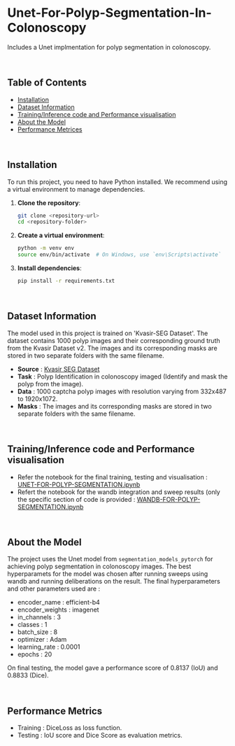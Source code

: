 # Unet-For-Polyp-Segmentation-In-Colonoscopy
Includes a Unet implmentation for polyp segmentation in colonoscopy.

<br>

## Table of Contents

- [Installation](#installation)
- [Dataset Information](#dataset-information)
- [Training/Inference code and Performance visualisation](#traininginference-code-and-performance-visualisation)
- [About the Model](#about-the-model)
- [Performance Metrices](#performance-metrics)

<br>

## Installation

To run this project, you need to have Python installed. We recommend using a virtual environment to manage dependencies.

1. **Clone the repository**:
    ```sh
    git clone <repository-url>
    cd <repository-folder>
    ```

2. **Create a virtual environment**:
    ```sh
    python -m venv env
    source env/bin/activate  # On Windows, use `env\Scripts\activate`
    ```

3. **Install dependencies**:
    ```sh
    pip install -r requirements.txt
    ```

<br>

## Dataset Information
The model used in this project is trained on 'Kvasir-SEG Dataset'. The dataset contains 1000 polyp images and their corresponding ground truth from the Kvasir Dataset v2. The images and its corresponding masks are stored in two separate folders with the same filename. 

- **Source** : [Kvasir SEG Dataset](https://datasets.simula.no/kvasir-seg/)
- **Task** : Polyp Identification in colonoscopy imaged (Identify and mask the polyp from the image).
- **Data** : 1000 captcha polyp images with resolution varying from 332x487 to 1920x1072.
- **Masks** : The images and its corresponding masks are stored in two separate folders with the same filename.

<br>

## Training/Inference code and Performance visualisation

- Refer the notebook for the final training, testing and visualisation : [UNET-FOR-POLYP-SEGMENTATION.ipynb](UNET-FOR-POLYP-SEGMENTATION.ipynb)
- Refert the notebook for the wandb integration and sweep results (only the specific section of code is provided : [WANDB-FOR-POLYP-SEGMENTATION.ipynb](WANDB-FOR-POLYP-SEGMENTATION.ipynb)

<br>

## About the Model
The project uses the Unet model from `segmentation_models_pytorch` for achieving polyp segmentation in colonoscopy images. The best hyperparamets for the model was chosen after running sweeps using wandb and running deliberations on the result. 
The final hyperparameters and other parameters used are :
- encoder_name : efficient-b4
- encoder_weights : imagenet
- in_channels : 3
- classes : 1
- batch_size : 8
- optimizer : Adam
- learning_rate : 0.0001
- epochs : 20
  
On final testing, the model gave a performance score of 0.8137 (IoU) and 0.8833 (Dice).

<br>

## Performance Metrics
- Training : DiceLoss as loss function.
- Testing  : IoU score and Dice Score as evaluation metrics.
